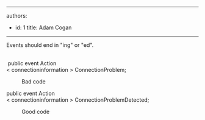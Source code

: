 

---
authors:
  - id: 1
    title: Adam Cogan
---




<span class='intro'> Events should end in &quot;ing&quot; or &quot;ed&quot;.<br>​<br> </span>

<p class="ssw15-rteElement-CodeArea" style="width&#58;770.031px;">​ public event Action<br>&lt; connectioninformation &gt; ConnectionProblem;</p><dd class="ssw15-rteElement-FigureBad">​​Bad code​​<br></dd><p class="ssw15-rteElement-CodeArea" style="width&#58;770.031px;">public event Action<br>&lt; connectioninformation &gt; ConnectionProblemDetected;</p><dd class="ssw15-rteElement-FigureGood">​​Good code</dd><p>​​​<br></p>



